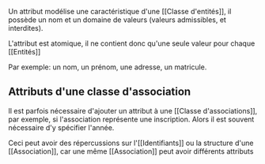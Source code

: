 Un attribut modélise une caractéristique d'une [[Classe d'entités]], il possède un nom et un domaine de valeurs (valeurs admissibles, et interdites).

L'attribut est atomique, il ne contient donc qu'une seule valeur pour chaque [[Entités]]

Par exemple: un nom, un prénom, une adresse, un matricule.

## Attributs d'une classe d'association
Il est parfois nécessaire d'ajouter un attribut à une [[Classe d'associations]], par exemple, si l'association représente une inscription. Alors il est souvent nécessaire d'y spécifier l'année.

Ceci peut avoir des répercussions sur l'[[Identifiants]] ou la structure d'une [[Association]], car une même [[Association]] peut avoir différents attributs
